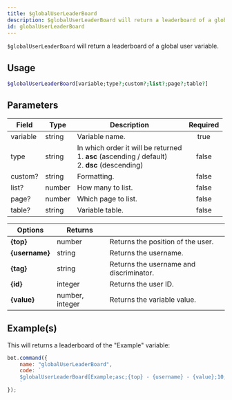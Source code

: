 ```yaml
---
title: $globalUserLeaderBoard
description: $globalUserLeaderBoard will return a leaderboard of a global user variable.
id: globalUserLeaderBoard
---
```


`$globalUserLeaderBoard` will return a leaderboard of a global user variable.

## Usage

```php
$globalUserLeaderBoard[variable;type?;custom?;list?;page?;table?]
```

## Parameters

| Field    | Type   | Description                                                                                               | Required |
| -------- | ------ | --------------------------------------------------------------------------------------------------------- | :------: |
| variable | string | Variable name.                                                                                            |  true    |
| type     | string | In which order it will be returned <br /> 1. **asc** (ascending / default) <br /> 2. **dsc** (descending) |  false   |
| custom?  | string | Formatting.                                                                                               |  false   |
| list?    | number | How many to list.                                                                                         |  false   |
| page?    | number | Which page to list.                                                                                       |  false   |
| table?   | string | Variable table.                                                                                           |  false   |

| Options        | Returns         |                                         |
| -------------- | --------------- | --------------------------------------- |
| **{top}**      | number          | Returns the position of the user.       |
| **{username}** | string          | Returns the username.                   |
| **{tag}**      | string          | Returns the username and discriminator. |
| **{id}**       | integer         | Returns the user ID.                    |
| **{value}**    | number, integer | Returns the variable value.             |

## Example(s)

This will returns a leaderboard of the "Example" variable:

```javascript
bot.command({
    name: "globalUserLeaderBoard",
    code: `
    $globalUserLeaderBoard[Example;asc;{top} - {username} - {value};10;1;main]
    `
});
```